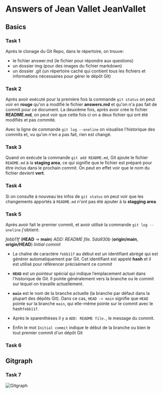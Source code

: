 # Answers of Jean Vallet JeanVallet

## Basics

### Task 1

Après le clonage du Git Repo, dans le répertoire, on trouve:

- le fichier answer.md (le fichier pour répondre aux questions)
- un dossier img (pour des images du fichier markdown)
- un dossier .git (un répertoire caché qui contient tous les fichiers et informations nécessaires pour gérer le dépôt Git)

### Task 2

Après avoir exécuté pour la première fois la commande `git status` on peut voir en **rouge** qu'on a modifié le fichier **answers.md** et qu'on n'a pas fait de commit pour ce document. La deuxième fois, après avoir crée le fichier **README.md**, on peut voir que cette fois ci on a deux fichier qui ont été modifiés et pas commité. 

Avec la ligne de commande `git log --oneline` on visualise l'historique des commits et, vu qu'on n'en a pas fait, rien est changé.

### Task 3

Quand on exécute la commande `git add README.md`, Git ajoute le fichier `README.md` à la **staging area**, ce qui signifie que le fichier est préparé pour être inclus dans le prochain commit. On peut en effet voir que le nom du fichier devient **vert**.

### Task 4

Si on consulte à nouveau les infos de `git status` on peut voir que les changements apportés à `README.md` n'ont pas été ajouter à la **stagging area**.

### Task 5

Après avoir fait le premier commit, et avoir utilisé la commande `git log --oneline` j'obtient:


*febb11f* (**HEAD** -> **main**) *ADD: README file.*
*5da930b* (**origin/main**, **origin/HEAD**) *Initial commit*



- La chaîne de caractère `febb11f` au début est un identifiant abrégé qui est générer automatiquement par Git. Cet identifiant est appelé **hash** et il est utilisé pour référencer précisément ce commit

- **`HEAD`** est un pointeur spécial qui indique l’emplacement actuel dans l'historique de Git. Il pointe généralement vers la branche ou le commit sur lequel on travaille actuellement.

- **`main`** est le nom de la branche actuelle (la branche par défaut dans la plupart des dépôts Git). Dans ce cas, `HEAD -> main` signifie que `HEAD` pointe sur la branche `main`, qui elle-même pointe sur le commit avec le hash`febb11f`.

- Après le sparenthèses il y a `ADD: README file.`, le message du commit.

- Enfin le mot `Initial commit` indique le début de la branche ou bien le tout premier commit d'un dépôt Git

### Task 6

## Gitgraph

### Task 7

![Gitgraph](img/gitgraph.svg)
